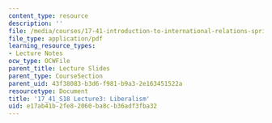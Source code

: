 ```yaml
---
content_type: resource
description: ''
file: /media/courses/17-41-introduction-to-international-relations-spring-2018/e17ab41b2fe82060ba8cb36adf3fba32_MIT17_41S18_lec3.pdf
file_type: application/pdf
learning_resource_types:
- Lecture Notes
ocw_type: OCWFile
parent_title: Lecture Slides
parent_type: CourseSection
parent_uid: 43f38083-b3d6-f981-b9a3-2e163451522a
resourcetype: Document
title: '17_41_S18 Lecture3: Liberalism'
uid: e17ab41b-2fe8-2060-ba8c-b36adf3fba32
---
```

